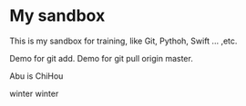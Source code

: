 # My sandbox

This is my sandbox for training, like Git, Pythoh, Swift ... ,etc.

Demo for git add.
Demo for git pull origin master.

Abu is ChiHou

winter winter 
